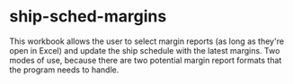 # ship-sched-margins

This workbook allows the user to select margin reports (as long as they're open in Excel) and update the ship schedule with the latest margins. Two modes of use, because there are two potential margin report formats that the program needs to handle.